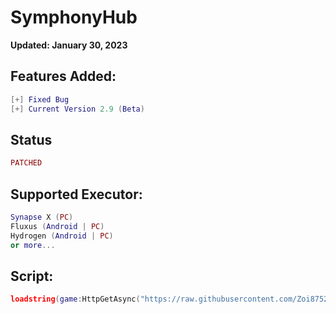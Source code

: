 # SymphonyHub

**Updated: January 30, 2023**

## Features Added:
```lua
[+] Fixed Bug
[+] Current Version 2.9 (Beta)
```
## Status
```lua
PATCHED
```

## Supported Executor:
```lua
Synapse X (PC)
Fluxus (Android | PC)
Hydrogen (Android | PC)
or more...
```

## Script:

```lua
loadstring(game:HttpGetAsync("https://raw.githubusercontent.com/Zoi8752/SymphonyHub/main/Script"))()
```
